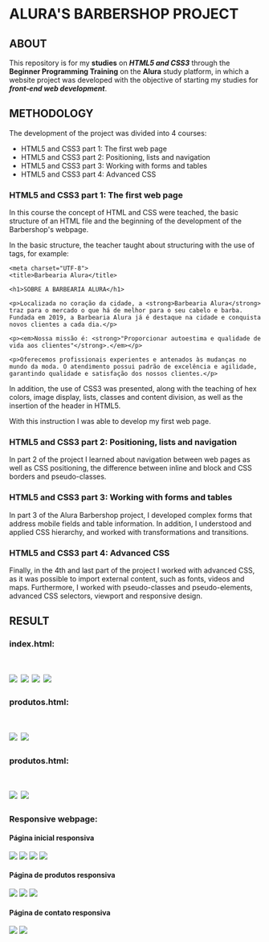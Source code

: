 # ALURA'S BARBERSHOP PROJECT

## ABOUT

This repository is for my **studies** on **_HTML5 and CSS3_** through the **Beginner Programming Training** on the **Alura** study platform, in which a website project was developed with the objective of starting my studies for **_front-end web development_**. 

## METHODOLOGY

The development of the project was divided into 4 courses: 

<!--ts-->
   * HTML5 and CSS3 part 1: The first web page
   * HTML5 and CSS3 part 2: Positioning, lists and navigation
   * HTML5 and CSS3 part 3: Working with forms and tables
   * HTML5 and CSS3 part 4: Advanced CSS
<!--te-->

### HTML5 and CSS3 part 1: The first web page

In this course the concept of HTML and CSS were teached, the basic structure of an HTML file and the beginning of the development of the Barbershop's webpage. 

In the basic structure, the teacher taught about structuring with the use of tags, for example: 

<!DOCTYPE html>

<html lang="pt-br">
    
    <meta charset="UTF-8">
    <title>Barbearia Alura</title>

    <h1>SOBRE A BARBEARIA ALURA</h1>

    <p>Localizada no coração da cidade, a <strong>Barbearia Alura</strong> traz para o mercado o que há de melhor para o seu cabelo e barba. Fundada em 2019, a Barbearia Alura já é destaque na cidade e conquista novos clientes a cada dia.</p>

    <p><em>Nossa missão é: <strong>"Proporcionar autoestima e qualidade de vida aos clientes"</strong>.</em></p>

    <p>Oferecemos profissionais experientes e antenados às mudanças no mundo da moda. O atendimento possui padrão de excelência e agilidade, garantindo qualidade e satisfação dos nossos clientes.</p>

</html>

In addition, the use of CSS3 was presented, along with the teaching of hex colors, image display, lists, classes and content division, as well as the insertion of the header in HTML5. 

With this instruction I was able to develop my first web page.

### HTML5 and CSS3 part 2: Positioning, lists and navigation

In part 2 of the project I learned about navigation between web pages as well as CSS positioning, the difference between inline and block and CSS borders and pseudo-classes.

### HTML5 and CSS3 part 3: Working with forms and tables

In part 3 of the Alura Barbershop project, I developed complex forms that address mobile fields and table information. In addition, I understood and applied CSS hierarchy, and worked with transformations and transitions. 

### HTML5 and CSS3 part 4: Advanced CSS

Finally, in the 4th and last part of the project I worked with advanced CSS, as it was possible to import external content, such as fonts, videos and maps. Furthermore, I worked with pseudo-classes and pseudo-elements, advanced CSS selectors, viewport and responsive design.

## RESULT

### index.html:

<h1>
  <img src="index-1.png"/>
  <img src="index-2.png"/>
  <img src="index-3.png"/>
  <img src="index-4.png"/>
</h1>

### produtos.html:

<h1>
  <img src="produtos-1.png"/>
  <img src="produtos-2.png"/>
</h1>

### produtos.html:

<h1>
  <img src="contato-1.png"/>
  <img src="contato-2.png"/>
</h1>


### Responsive webpage:

#### Página inicial responsiva
<img src="index-responsivo1.png"/>
<img src="index-responsivo2.png"/>
<img src="index-responsivo3.png"/>
<img src="index-responsivo4.png"/>

#### Página de produtos responsiva
<img src="produtos-responsivo1.png"/>
<img src="produtos-responsivo2.png"/>
<img src="produtos-responsivo3.png"/>


#### Página de contato responsiva
<img src="contato-responsivo1.png"/>
<img src="contato-responsivo2.png"/>